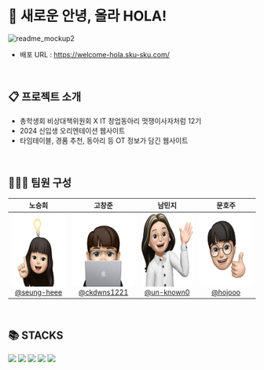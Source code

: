 # 🎊 새로운 안녕, 올라 HOLA!

![readme_mockup2](https://github.com/seung-heee/hola/blob/main/Group%2013.png)

- 배포 URL : https://welcome-hola.sku-sku.com/
  
<br>

## 📋 프로젝트 소개

- 총학생회 비상대책위원회 X IT 창업동아리 멋쟁이사자처럼 12기
- 2024 신입생 오리엔테이션 웹사이트
- 타임테이블, 경품 추천, 동아리 등 OT 정보가 담긴 웹사이트

<br>

## 👨🏻‍💻 팀원 구성

<div align="center">

| **노승희** | **고창준** | **남민지** | **문호주** |
| :------: |  :------: | :------: | :------: |
| [<img src="https://github.com/seung-heee/hola/blob/main/public/assets/images/about/likelion/seunghee.png" height=150 width=150> <br/> @seung-heee](https://github.com/seung-heee) | [<img src="https://github.com/seung-heee/hola/blob/main/public/assets/images/about/likelion/cz.png" height=150 width=150> <br/> @ckdwns1221](https://github.com/ckdwns1221) | [<img src="https://github.com/seung-heee/hola/blob/12eeb9297174eee5a76363608af35ba2a91d8fa9/public/assets/images/about/likelion/minji.png" height=150 width=150> <br/> @un-known0](https://github.com/un-known0) | [<img src="https://github.com/seung-heee/hola/blob/main/public/assets/images/about/likelion/hojoo.png" height=150 width=150> <br/> @hojooo](https://github.com/orgs/SKU-LikeLion12/people/hojooo) |

</div>

<br>

## 📚 STACKS
 <img src="https://img.shields.io/badge/react-61DAFB?style=for-the-badge&logo=react&logoColor=black"> <img src="https://img.shields.io/badge/javascript-F7DF1E?style=for-the-badge&logo=javascript&logoColor=black">
 <img src="https://img.shields.io/badge/tailwind css-06B6D4?style=for-the-badge&logo=tailwindcss&logoColor=white"> <img src="https://img.shields.io/badge/github-181717?style=for-the-badge&logo=github&logoColor=white"> <img src="https://img.shields.io/badge/git-F05032?style=for-the-badge&logo=git&logoColor=white"> 
